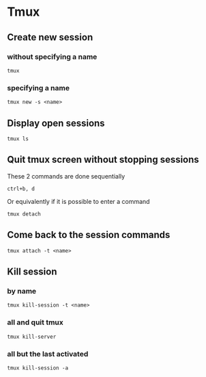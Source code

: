 
# Tmux
## Create new session
### without specifying a name
```
tmux
```
### specifying a name
```
tmux new -s <name>
```

## Display open sessions
```
tmux ls
```

## Quit tmux screen without stopping sessions
These 2 commands are done sequentially
```
ctrl+b, d
```
Or equivalently if it is possible to enter a command
```
tmux detach
```

## Come back to the session commands
```
tmux attach -t <name>
```

## Kill session
### by name
```
tmux kill-session -t <name>
```
### all and quit tmux
```
tmux kill-server
```
### all but the last activated
```
tmux kill-session -a
```
